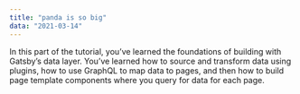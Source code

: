 ```yaml
---
title: "panda is so big"
data: "2021-03-14"
---
```


In this part of the tutorial, you’ve learned the foundations of building with Gatsby’s data layer. You’ve learned how to source and transform data using plugins, how to use GraphQL to map data to pages, and then how to build page template components where you query for data for each page.